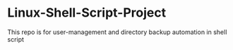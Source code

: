 # Linux-Shell-Script-Project
This repo is for user-management and directory backup automation in shell script
